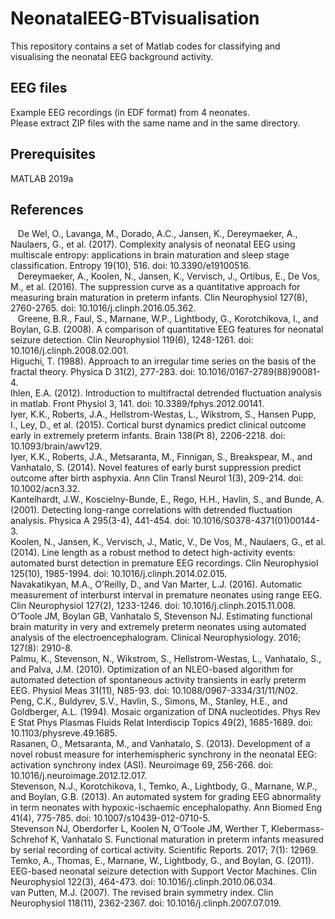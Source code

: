 # NeonatalEEG-BTvisualisation
This repository contains a set of Matlab codes for classifying and visualising the neonatal EEG background activity.

## EEG files
Example EEG recordings (in EDF format) from 4 neonates.  
Please extract ZIP files with the same name and in the same directory.

## Prerequisites
MATLAB 2019a

## References
  &nbsp;&nbsp;&nbsp;De Wel, O., Lavanga, M., Dorado, A.C., Jansen, K., Dereymaeker, A., Naulaers, G., et al. (2017). Complexity analysis of neonatal EEG using multiscale entropy: applications in brain maturation and sleep stage classification. Entropy 19(10), 516. doi: 10.3390/e19100516.  
  &nbsp;&nbsp;&nbsp;Dereymaeker, A., Koolen, N., Jansen, K., Vervisch, J., Ortibus, E., De Vos, M., et al. (2016). The suppression curve as a quantitative approach for measuring brain maturation in preterm infants. Clin Neurophysiol 127(8), 2760-2765. doi: 10.1016/j.clinph.2016.05.362.  
  &nbsp;&nbsp;&nbsp;Greene, B.R., Faul, S., Marnane, W.P., Lightbody, G., Korotchikova, I., and Boylan, G.B. (2008). A comparison of quantitative EEG features for neonatal seizure detection. Clin Neurophysiol 119(6), 1248-1261. doi: 10.1016/j.clinph.2008.02.001.  
  Higuchi, T. (1988). Approach to an irregular time series on the basis of the fractal theory. Physica D 31(2), 277-283. doi: 10.1016/0167-2789(88)90081-4.  
  Ihlen, E.A. (2012). Introduction to multifractal detrended fluctuation analysis in matlab. Front Physiol 3, 141. doi: 10.3389/fphys.2012.00141.  
  Iyer, K.K., Roberts, J.A., Hellstrom-Westas, L., Wikstrom, S., Hansen Pupp, I., Ley, D., et al. (2015). Cortical burst dynamics predict clinical outcome early in extremely preterm infants. Brain 138(Pt 8), 2206-2218. doi: 10.1093/brain/awv129.  
  Iyer, K.K., Roberts, J.A., Metsaranta, M., Finnigan, S., Breakspear, M., and Vanhatalo, S. (2014). Novel features of early burst suppression predict outcome after birth asphyxia. Ann Clin Transl Neurol 1(3), 209-214. doi: 10.1002/acn3.32.  
  Kantelhardt, J.W., Koscielny-Bunde, E., Rego, H.H., Havlin, S., and Bunde, A. (2001). Detecting long-range correlations with detrended fluctuation analysis. Physica A 295(3-4), 441-454. doi: 10.1016/S0378-4371(01)00144-3.  
  Koolen, N., Jansen, K., Vervisch, J., Matic, V., De Vos, M., Naulaers, G., et al. (2014). Line length as a robust method to detect high-activity events: automated burst detection in premature EEG recordings. Clin Neurophysiol 125(10), 1985-1994. doi: 10.1016/j.clinph.2014.02.015.  
  Navakatikyan, M.A., O’Reilly, D., and Van Marter, L.J. (2016). Automatic measurement of interburst interval in premature neonates using range EEG. Clin Neurophysiol 127(2), 1233-1246. doi: 10.1016/j.clinph.2015.11.008.  
  O’Toole JM, Boylan GB, Vanhatalo S, Stevenson NJ. Estimating functional brain maturity in very and extremely preterm neonates using automated analysis of the electroencephalogram. Clinical Neurophysiology. 2016; 127(8): 2910-8.  
  Palmu, K., Stevenson, N., Wikstrom, S., Hellstrom-Westas, L., Vanhatalo, S., and Palva, J.M. (2010). Optimization of an NLEO-based algorithm for automated detection of spontaneous activity transients in early preterm EEG. Physiol Meas 31(11), N85-93. doi: 10.1088/0967-3334/31/11/N02.  
  Peng, C.K., Buldyrev, S.V., Havlin, S., Simons, M., Stanley, H.E., and Goldberger, A.L. (1994). Mosaic organization of DNA nucleotides. Phys Rev E Stat Phys Plasmas Fluids Relat Interdiscip Topics 49(2), 1685-1689. doi: 10.1103/physreve.49.1685.  
  Rasanen, O., Metsaranta, M., and Vanhatalo, S. (2013). Development of a novel robust measure for interhemispheric synchrony in the neonatal EEG: activation synchrony index (ASI). Neuroimage 69, 256-266. doi: 10.1016/j.neuroimage.2012.12.017.  
  Stevenson, N.J., Korotchikova, I., Temko, A., Lightbody, G., Marnane, W.P., and Boylan, G.B. (2013). An automated system for grading EEG abnormality in term neonates with hypoxic-ischaemic encephalopathy. Ann Biomed Eng 41(4), 775-785. doi: 10.1007/s10439-012-0710-5.  
  Stevenson NJ, Oberdorfer L, Koolen N, O’Toole JM, Werther T, Klebermass-Schrehof K, Vanhatalo S. Functional maturation in preterm infants measured by serial recording of cortical activity. Scientific Reports. 2017; 7(1): 12969.  
  Temko, A., Thomas, E., Marnane, W., Lightbody, G., and Boylan, G. (2011). EEG-based neonatal seizure detection with Support Vector Machines. Clin Neurophysiol 122(3), 464-473. doi: 10.1016/j.clinph.2010.06.034.  
  van Putten, M.J. (2007). The revised brain symmetry index. Clin Neurophysiol 118(11), 2362-2367. doi: 10.1016/j.clinph.2007.07.019. 



